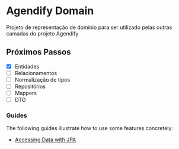 # Agendify Domain

Projeto de representação de domínio para ser utilizado pelas outras camadas do projeto Agendify

## Próximos Passos

- [x] Entidades
- [ ] Relacionamentos
- [ ] Normalização de tipos
- [ ] Repositórios
- [ ] Mappers
- [ ] DTO

### Guides

The following guides illustrate how to use some features concretely:

* [Accessing Data with JPA](https://spring.io/guides/gs/accessing-data-jpa/)


